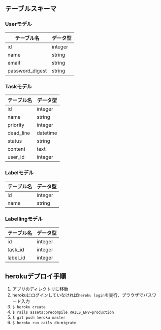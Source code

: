 ## テーブルスキーマ

### Userモデル
テーブル名  |データ型  
--|--
id  |integer  
name  |string  
email |string  
password_digest  |string  

### Taskモデル
テーブル名  |データ型  
--|--
id  |integer  
name  |string
priority  |integer  
dead_line  |datetime  
status  |string  
content  |text  
user_id  |integer  

### Labelモデル
テーブル名  |データ型  
--|--
id  |integer  
name  |string

### Labellingモデル
テーブル名  |データ型  
--|--
id  |integer  
task_id  |integer
label_id  |integer

## herokuデプロイ手順
1. アプリのディレクトリに移動
2. herokuにログインしていなければ`heroku login`を実行、ブラウザでパスワード入力
3. `$ heroku create`
4. `$ rails assets:precompile RAILS_ENV=production`
5. `$ git push heroku master`
6. `$ heroku run rails db:migrate`
